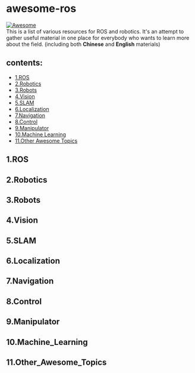 # awesome-ros  
[![Awesome](https://cdn.rawgit.com/sindresorhus/awesome/d7305f38d29fed78fa85652e3a63e154dd8e8829/media/badge.svg)](https://github.com/ps-micro/awesome-ros)    
This is a list of various resources for ROS and robotics. It's an attempt to gather useful material in one place for everybody who wants to learn more about the field. (including both **Chinese** and **English** materials)   

## contents:  
* [1.ROS](README.md#1.ROS)
* [2.Robotics](README.md#2.Robotics)
* [3.Robots](README.md#3.Robots)
* [4.Vision](README.md#4.Vision)
* [5.SLAM](README.md#5.SLAM)
* [6.Localization](README.md#6.Localization)
* [7.Navigation](README.md#7.Navigation)
* [8.Control](README.md#8.Control)
* [9.Manipulator](README.md#9.Manipulator)
* [10.Machine Learning](README.md#10.Machine_Learning)
* [11.Other Awesome Topics](README.md#11.Other_Awesome_Topics)

## 1.ROS


## 2.Robotics


## 3.Robots


## 4.Vision


## 5.SLAM


## 6.Localization


## 7.Navigation


## 8.Control


## 9.Manipulator


## 10.Machine_Learning


## 11.Other_Awesome_Topics


